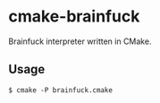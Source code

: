 cmake-brainfuck
===============

Brainfuck interpreter written in CMake.

Usage
-----

    $ cmake -P brainfuck.cmake

